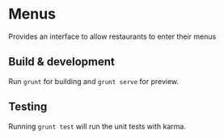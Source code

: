 # Menus

Provides an interface to allow restaurants to enter their menus

## Build & development

Run `grunt` for building and `grunt serve` for preview.

## Testing

Running `grunt test` will run the unit tests with karma.
